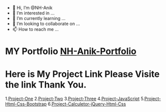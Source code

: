 - 👋 Hi, I’m @NH-Anik
- 👀 I’m interested in ...
- 🌱 I’m currently learning ...
- 💞️ I’m looking to collaborate on ...
- 📫 How to reach me ...
# MY Portfolio [NH-Anik-Portfolio](https://incandescent-salamander-b913ad.netlify.app)
# Here is My Project Link Please Visite the link Thank You.
1.[Project-One](https://melodious-shortbread-ec85dd.netlify.app)
2.[Project-Two](https://thriving-panda-84ef3e.netlify.app)
3.[Project-Three](https://enchanting-salamander-eeeefd.netlify.app)
4.[Project-JavaScript](https://main--stellular-cocada-2aace1.netlify.app/)
5.[Project-Html-Css-Bootstrap](https://chipper-treacle-1cd8ed.netlify.app)
6.[Project-Calculetor-jQuery-Html-Css](https://bright-kitsune-bb4724.netlify.app)

